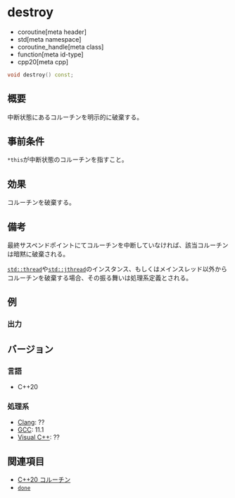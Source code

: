 # destroy
* coroutine[meta header]
* std[meta namespace]
* coroutine_handle[meta class]
* function[meta id-type]
* cpp20[meta cpp]

```cpp
void destroy() const;
```

## 概要
中断状態にあるコルーチンを明示的に破棄する。


## 事前条件
`*this`が中断状態のコルーチンを指すこと。


## 効果
コルーチンを破棄する。


## 備考
最終サスペンドポイントにてコルーチンを中断していなければ、該当コルーチンは暗黙に破棄される。

[`std::thread`](/reference/thread/thread.md)や[`std::jthread`](/reference/thread/jthread.md)のインスタンス、もしくはメインスレッド以外からコルーチンを破棄する場合、その振る舞いは処理系定義とされる。


## 例
### 出力

## バージョン
### 言語
- C++20

### 処理系
- [Clang](/implementation.md#clang): ??
- [GCC](/implementation.md#gcc): 11.1
- [Visual C++](/implementation.md#visual_cpp): ??


## 関連項目
- [C++20 コルーチン](/lang/cpp20/coroutines.md)
- [`done`](done.md)
